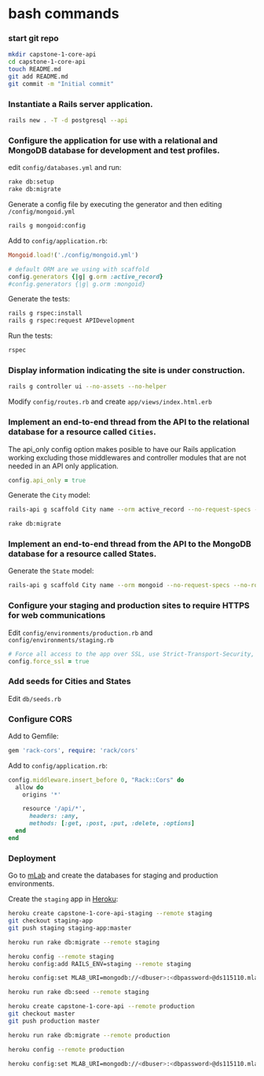 # bash commands


### start git repo

```bash
mkdir capstone-1-core-api
cd capstone-1-core-api
touch README.md
git add README.md
git commit -m "Initial commit"
```


### Instantiate a Rails server application.

```bash
rails new . -T -d postgresql --api
```

### Configure the application for use with a relational and MongoDB database for development and test profiles.

edit `config/databases.yml` and run:

``` bash
rake db:setup
rake db:migrate
```

Generate a config file by executing the generator and then editing `/config/mongoid.yml`

```bash
rails g mongoid:config
```

Add to `config/application.rb`:

```ruby
Mongoid.load!('./config/mongoid.yml')

# default ORM are we using with scaffold
config.generators {|g| g.orm :active_record}
#config.generators {|g| g.orm :mongoid}
```

Generate the tests:

```bash 
rails g rspec:install
rails g rspec:request APIDevelopment
``` 

Run the tests:

```bash
rspec
```

### Display information indicating the site is under construction.

```bash
rails g controller ui --no-assets --no-helper
```

Modify `config/routes.rb` and create `app/views/index.html.erb`

### Implement an end-to-end thread from the API to the relational database for a resource called `Cities`.

The api_only config option makes posible to have our Rails application working excluding those middlewares and controller modules that are not needed in an API only application. 

```ruby
config.api_only = true
```

Generate the `City` model:

```bash
rails-api g scaffold City name --orm active_record --no-request-specs --no-routing-specs --no-controller-specs --no-helper-specs

rake db:migrate
```

### Implement an end-to-end thread from the API to the MongoDB database for a resource called States.

Generate the `State` model:

```bash
rails-api g scaffold City name --orm mongoid --no-request-specs --no-routing-specs --no-controller-specs --no-helper-specs
```


### Configure your staging and production sites to require HTTPS for web communications

Edit `config/environments/production.rb` and `config/environments/staging.rb`

```ruby
# Force all access to the app over SSL, use Strict-Transport-Security, and use secure cookies.
config.force_ssl = true
```

### Add seeds for Cities and States

Edit `db/seeds.rb`

### Configure CORS

Add to Gemfile:
```ruby
gem 'rack-cors', require: 'rack/cors'
```

Add to `config/application.rb`:

```ruby
config.middleware.insert_before 0, "Rack::Cors" do
  allow do 
    origins '*'

    resource '/api/*',
      headers: :any,
      methods: [:get, :post, :put, :delete, :options]
  end      
end
```

### Deployment

Go to [mLab](https://www.mlab.com) and create the databases for staging and production environments.

Create the `staging` app in [Heroku](https://heroku.com):

```bash
heroku create capstone-1-core-api-staging --remote staging
git checkout staging-app
git push staging staging-app:master

heroku run rake db:migrate --remote staging

heroku config --remote staging
heroku config:add RAILS_ENV=staging --remote staging

heroku config:set MLAB_URI=mongodb://<dbuser>:<dbpassword>@ds115110.mlab.com:15110/capstone-1-core-api_staging --remote staging

heroku run rake db:seed --remote staging
```


```bash
heroku create capstone-1-core-api --remote production
git checkout master
git push production master

heroku run rake db:migrate --remote production

heroku config --remote production

heroku config:set MLAB_URI=mongodb://<dbuser>:<dbpassword>@ds115110.mlab.com:15110/capstone-1-core-api_production --remote staging
```
